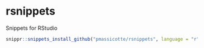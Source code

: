 # rsnippets
Snippets for RStudio

```r
snippr::snippets_install_github("pmassicotte/rsnippets", language = "r", directory = "/home/filoche/.config/rstudio/snippets")
```
